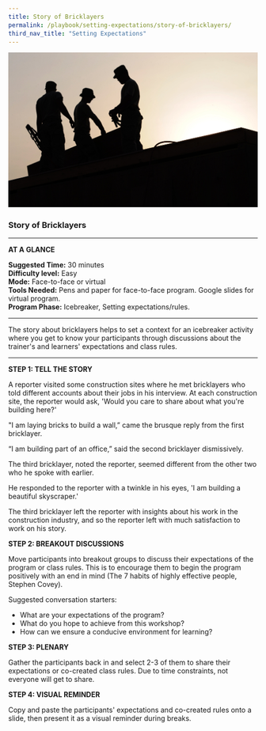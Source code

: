 ```yaml
---
title: Story of Bricklayers
permalink: /playbook/setting-expectations/story-of-bricklayers/
third_nav_title: "Setting Expectations"
---
```


![Construction](/images/Construction.jpg)
### Story of Bricklayers

---
**AT A GLANCE**  

**Suggested Time:** 30 minutes  
**Difficulty level:** Easy  
**Mode:** Face-to-face or virtual  
**Tools Needed:** Pens and paper for face-to-face program. Google slides for virtual program.  
**Program Phase:** Icebreaker, Setting expectations/rules.  

---

The story about bricklayers helps to set a context for an icebreaker activity where you get to know your participants through discussions about the trainer's and learners' expectations and class rules.  

---  

**STEP 1: TELL THE STORY**  

A reporter visited some construction sites where he met bricklayers who told different accounts about their jobs in his interview. At each construction site, the reporter would ask, 'Would you care to share about what you're building here?'

"I am laying bricks to build a wall,” came the brusque reply from the first bricklayer.

“I am building part of an office,” said the second bricklayer dismissively.

The third bricklayer, noted the reporter, seemed different from the other two who he spoke with earlier.

He responded to the reporter with a twinkle in his eyes, 'I am building a beautiful skyscraper.'

The third bricklayer left the reporter with insights about his work in the construction industry, and so the reporter left with much satisfaction to work on his story.

**STEP 2: BREAKOUT DISCUSSIONS**  

Move participants into breakout groups to discuss their expectations of the program or class rules. This is to encourage them to begin the program positively with an end in mind (The 7 habits of highly effective people, Stephen Covey).  

Suggested conversation starters:  
   * What are your expectations of the program?  
   * What do you hope to achieve from this workshop?  
   * How can we ensure a conducive environment for learning?  
   
**STEP 3: PLENARY**  

Gather the participants back in and select 2-3 of them to share their expectations or co-created class rules. Due to time constraints, not everyone will get to share.  

**STEP 4: VISUAL REMINDER**  

Copy and paste the participants' expectations and co-created rules onto a slide, then present it as a visual reminder during breaks.  

